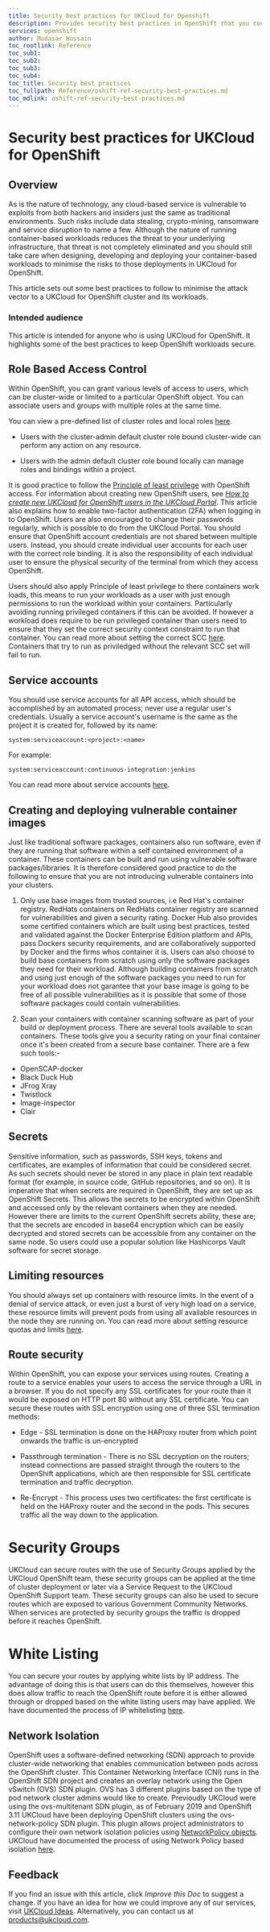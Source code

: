 ```yaml
---
title: Security best practices for UKCloud for Openshift
description: Provides security best practices in OpenShift that you could follow to keep the risk of attack to your UKCloud OpenShift deployment to a minimum 
services: openshift
author: Mudasar Hussain
toc_rootlink: Reference
toc_sub1: 
toc_sub2:
toc_sub3:
toc_sub4:
toc_title: Security best practices
toc_fullpath: Reference/oshift-ref-security-best-practices.md
toc_mdlink: oshift-ref-security-best-practices.md
---
```


# Security best practices for UKCloud for OpenShift

## Overview

As is the nature of technology, any cloud-based service is vulnerable to exploits from both hackers and insiders just the same as traditional environments. Such risks include data stealing, crypto-mining, ransomware and service disruption to name a few. Although the nature of running container-based workloads reduces the threat to your underlying infrastructure, that threat is not completely eliminated and you should still take care when designing, developing and deploying your container-based workloads to minimise the risks to those deployments in UKCloud for OpenShift.

This article sets out some best practices to follow to minimise the attack vector to a UKCloud for OpenShift cluster and its workloads.

### Intended audience

This article is intended for anyone who is using UKCloud for OpenShift. It highlights some of the best practices to keep OpenShift workloads secure.

## Role Based Access Control

Within OpenShift, you can grant various levels of access to users, which can be cluster-wide or limited to a particular OpenShift object. You can associate users and groups with multiple roles at the same time.

You can view a pre-defined list of cluster roles and local roles [here](https://docs.openshift.com/container-platform/3.11/architecture/additional_concepts/authorization.html#roles).

 - Users with the cluster-admin default cluster role bound cluster-wide can perform any action on any resource.

 - Users with the admin default cluster role bound locally can manage roles and bindings within a project.

It is good practice to follow the [Principle of least privilege](https://en.wikipedia.org/wiki/Principle_of_least_privilege) with OpenShift access. For information about creating new OpenShift users, see [*How to create new UKCloud for OpenShift users in the UKCloud Portal*](oshift-how-create-users.md). This article also explains how to enable two-factor authentication (2FA) when logging in to OpenShift. Users are also encouraged to change their passwords regularly, which is possible to do from the UKCloud Portal. You should ensure that OpenShift account credentials are not shared between multiple users. Instead, you should create individual user accounts for each user with the correct role binding. It is also the responsibility of each individual user to ensure the physical security of the terminal from which they access OpenShift.

Users should also apply Principle of least privilege to there containers work loads, this means to run your workloads as a user with just enough permissions to run the workload within your containers. Particularly avoiding running privileged containers if this can be avoided. If however a workload does require to be run privileged container than users need to ensure that they set the correct security context constraint to run that container. You can read more about setting the correct SCC [here](https://docs.openshift.com/container-platform/3.11/admin_guide/manage_scc.html). Containers that try to run as priviledged without the relevant SCC set will fail to run.

## Service accounts

You should use service accounts for all API access, which should be accomplished by an automated process; never use a regular user's credentials. Usually a service account's username is the same as the project it is created for, followed by its name:

```
system:serviceaccount:<project>:<name>
```

For example:

```
system:serviceaccount:continuous-integration:jenkins
```

You can read more about service accounts [here](https://docs.openshift.com/container-platform/3.11/dev_guide/service_accounts.html).

## Creating and deploying vulnerable container images

Just like traditional software packages, containers also run software, even if they are running that software within a self contained environment of a container. These containers can be built and run using vulnerable software packages/libraries. It is therefore considered good practice to do the following to ensure that you are not introducing vulnerable containers into your clusters.

 1. Only use base images from trusted sources, i.e Red Hat's container registry. RedHats containers on RedHats container registry are scanned for vulnerabilities and given a security rating. Docker Hub also provides some certified containers which are built using best practices, tested and validated against the Docker Enterprise Edition platform and APIs, pass Dockers security requirements, and are collaboratively supported by Docker and the firms whos container it is. Users can also choose to build base containers from scratch using only the software packages they need for their workload. Although building containers from scratch and using just enough of the software packages you need to run for your workload does not garantee that your base image is going to be free of all possible vulnerabilities as it is possible that some of those software packages could contain vulnerabilities.

 2. Scan your containers with container scanning software as part of your build or deployment process. There are several tools available to scan containers. These tools give you a security rating on your final container once it's been created from a secure base container. There are a few such tools:- 

  -  OpenSCAP-docker
  -  Black Duck Hub
  -  JFrog Xray
  -  Twistlock
  -  Image-inspector
  -  Clair
 
## Secrets

Sensitive information, such as passwords, SSH keys, tokens and certificates, are examples of information that could be considered secret. As such secrets should never be stored in any place in plain text readable format (for example, in source code, GitHub repositories, and so on). It is imperative that when secrets are required in OpenShift, they are set up as OpenShift Secrets. This allows the secrets to be encrypted within OpenShift and accessed only by the relevant containers when they are needed. However there are limits to the current OpenShift secrets ability, these are; that the secrets are encoded in base64 encryption which can be easily decrypted and stored secrets can be accessible from any container on the same node. So users could use a popular solution like Hashicorps Vault software for secret storage. 

## Limiting resources

You should always set up containers with resource limits. In the event of a denial of service attack, or even just a burst of very high load on a service, these resource limits will prevent pods from using all available resources in the node they are running on. You can read more about setting resource quotas and limits [here](https://docs.openshift.com/container-platform/3.11/dev_guide/compute_resources.html).

## Route security

Within OpenShift, you can expose your services using routes. Creating a route to a service enables your users to access the service through a URL in a browser. If you do not specify any SSL certificates for your route than it would be exposed on HTTP port 80 without any SSL certificate. You can secure these routes with SSL encryption using one of three SSL termination methods:

 - Edge - SSL termination is done on the HAProxy router from which point onwards the traffic is un-encrypted

 - Passthrough termination - There is no SSL decryption on the routers; instead connections are passed straight through the routers to the OpenShift applications, which are then responsible for SSL certificate termination and traffic decryption.

 - Re-Encrypt - This process uses two certificates: the first certificate is held on the HAProxy router and the second in the pods. This secures traffic all the way down to the application.

# Security Groups

UKCloud can secure routes with the use of Security Groups applied by the UKCloud OpenShift team, these security groups can be applied at the time of cluster deployment or later via a Service Request to the UKCloud OpenShift Support team. These security groups can also be used to secure routes which are exposed to various Government Community Networks. When services are protected by security groups the traffic is dropped before it reaches OpenShift.

# White Listing

You can secure your routes by applying white lists by IP address. The advantage of doing this is that users can do this themselves, however this does allow traffic to reach the OpenShift route before it is either allowed through or dropped based on the white listing users may have applied. We have documented the process of IP whitelisting [here](oshift-how-restrict-access-to-openshift-routes-by-ip-address.md). 


## Network Isolation

OpenShift uses a software-defined networking (SDN) approach to provide cluster-wide networking that enables communication between pods across the OpenShift cluster. This Container Networking Interface (CNI) runs in the OpenShift SDN project and creates an overlay network using the Open vSwitch (OVS) SDN plugin. OVS has 3 different plugins based on the type of pod network cluster admins would like to create. Previoudly UKCloud were using the ovs-multitenant SDN plugin, as of February 2019 and OpenShift 3.11 UKCloud have been deploying OpenShift clusters using the ovs-network-policy SDN plugin. This plugin allows project administrators to configure their own network isolation policies using [NetworkPolicy objects](https://docs.openshift.com/container-platform/3.11/admin_guide/managing_networking.html#admin-guide-networking-networkpolicy). UKCloud have documented the process of using Network Policy based isolation [here](oshift-how-use-netpol.md).


## Feedback
If you find an issue with this article, click *Improve this Doc* to suggest a change. If you have an idea for how we could improve any of our services, visit [UKCloud Ideas](https://ideas.ukcloud.com/). Alternatively, you can contact us at <products@ukcloud.com>.
